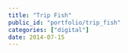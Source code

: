 ```yaml
---
title: "Trip Fish"
public_id: "portfolio/trip_fish"
categories: ["digital"]
date: 2014-07-15
---
```

